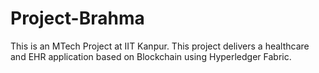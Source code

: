 # Project-Brahma
This is an MTech Project at IIT Kanpur. This project delivers a healthcare and EHR application based on Blockchain using Hyperledger Fabric.

